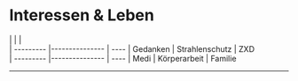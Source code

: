 # Interessen & Leben

|           |                |      
| --------- |--------------- | ----
| Gedanken  | Strahlenschutz | ZXD  
| --------- |--------------- | ----
| Medi      | Körperarbeit   | Familie 

---
